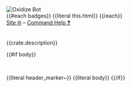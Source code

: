 <img src="https://raw.githubusercontent.com/udoprog/OxidizeBot/main/bot/res/icon48.png" title="Oxidize Bot">
<br>
{{#each badges}}
{{literal this.html}}
{{/each}}
<br>
<a href="https://setbac.tv/" rel="nofollow">Site 🌐</a>
&ndash;
<a href="https://setbac.tv/help" rel="nofollow">Command Help ❓</a>

<br>
<br>

{{crate.description}}

{{#if body}}

<br>

{{literal header_marker~}}
{{literal body}}
{{/if}}
